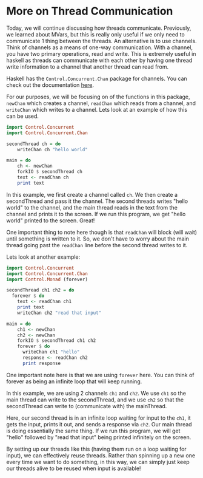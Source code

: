 # More on Thread Communication
Today, we will continue discussing how threads communicate. Previously, we learned about MVars, but this is really only useful if we only need to communicate 1 thing between the threads. An alternative is to use channels. Think of channels as a means of one-way communication. With a channel, you have two primary operations, read and write. This is extremely useful in haskell as threads can communicate with each other by having one thread write information to a channel that another thread can read from.

Haskell has the `Control.Concurrent.Chan` package for channels. You can check out the documentation [here](http://hackage.haskell.org/package/base-4.12.0.0/docs/Control-Concurrent-Chan.html).

For our purposes, we will be focusing on of the functions in this package, `newChan` which creates a channel, `readChan` which reads from a channel, and `writeChan` which writes to a channel. Lets look at an example of how this can be used.

```haskell
import Control.Concurrent
import Control.Concurrent.Chan

secondThread ch = do
    writeChan ch "hello world"

main = do
    ch <- newChan
    forkIO $ secondThread ch
    text <- readChan ch
    print text
```

In this example, we first create a channel called `ch`. We then create a secondThread and pass it the channel. The second threads writes "hello world" to the channel, and the main thread reads in the text from the channel and prints it to the screen. If we run this program, we get "hello world" printed to the screen. Great!

One important thing to note here though is that `readChan` will block (will wait) until something is written to it. So, we don't have to worry about the main thread going past the `readChan` line before the second thread writes to it.

Lets look at another example:

```Haskell
import Control.Concurrent
import Control.Concurrent.Chan
import Control.Monad (forever)

secondThread ch1 ch2 = do
  forever $ do
    text <- readChan ch1
    print text
    writeChan ch2 "read that input"

main = do
    ch1 <- newChan
    ch2 <- newChan
    forkIO $ secondThread ch1 ch2
    forever $ do
      writeChan ch1 "hello"
      response <- readChan ch2
      print response
```

One important note here is that we are using `forever` here. You can think of forever as being an infinite loop that will keep running.

In this example, we are using 2 channels `ch1` and `ch2`. We use `ch1` so the main thread can write to the secondThread, and we use `ch2` so that the secondThread can write to (communicate with) the mainThread.

Here, our second thread is in an infinite loop waiting for input to the `ch1`, it gets the input, prints it out, and sends a response via `ch2`. Our main thread is doing essentially the same thing. If we run this program, we will get "hello" followed by "read that input" being printed infinitely on the screen.

By setting up our threads like this (having them run on a loop waiting for input), we can effectively reuse threads. Rather than spinning up a new one every time we want to do something, in this way, we can simply just keep our threads alive to be reused when input is available!
